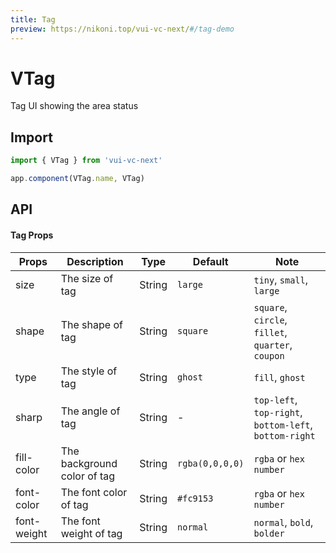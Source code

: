 ```yaml
---
title: Tag
preview: https://nikoni.top/vui-vc-next/#/tag-demo
---
```


# VTag

Tag UI showing the area status 

## Import

```js
import { VTag } from 'vui-vc-next'

app.component(VTag.name, VTag)
```

## API

#### Tag Props
| Props | Description | Type | Default | Note |
|------|---------|------|------|------------|
|size|The size of tag|String|`large`|`tiny`, `small`, `large`|
|shape|The shape of tag|String|`square`|`square`, `circle`, `fillet`, `quarter`, `coupon`|
|type|The style of tag|String|`ghost`|`fill`, `ghost`|
|sharp|The angle of tag|String|-|`top-left`, `top-right`, `bottom-left`, `bottom-right`|
|fill-color|The background color of tag|String|`rgba(0,0,0,0)`|`rgba` or `hex number`|
|font-color|The font color of tag|String|`#fc9153`|`rgba` or `hex number`|
|font-weight|The font weight of tag|String|`normal`|`normal`, `bold`, `bolder`|

<v-back-top />

<script setup>
import VBackTop from './misc/backTop.vue'
</script>
